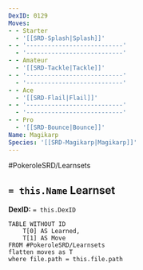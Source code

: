 ```yaml
---
DexID: 0129
Moves:
- - Starter
  - '[[SRD-Splash|Splash]]'
- - '---------------------------'
  - '---------------------------'
- - Amateur
  - '[[SRD-Tackle|Tackle]]'
- - '---------------------------'
  - '---------------------------'
- - Ace
  - '[[SRD-Flail|Flail]]'
- - '---------------------------'
  - '---------------------------'
- - Pro
  - '[[SRD-Bounce|Bounce]]'
Name: Magikarp
Species: '[[SRD-Magikarp|Magikarp]]'
---
```


#PokeroleSRD/Learnsets

## `= this.Name` Learnset

**DexID:** `= this.DexID`

```dataview
TABLE WITHOUT ID
    T[0] AS Learned,
    T[1] AS Move
FROM #PokeroleSRD/Learnsets
flatten moves as T
where file.path = this.file.path
```
